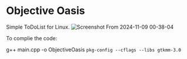 # Objective Oasis
Simple ToDoList for Linux.
![Screenshot From 2024-11-09 00-38-04](https://github.com/user-attachments/assets/3b417589-e1bf-49ba-849e-402700164593)

To complie the code:

g++ main.cpp -o ObjectiveOasis `pkg-config --cflags --libs gtkmm-3.0`
